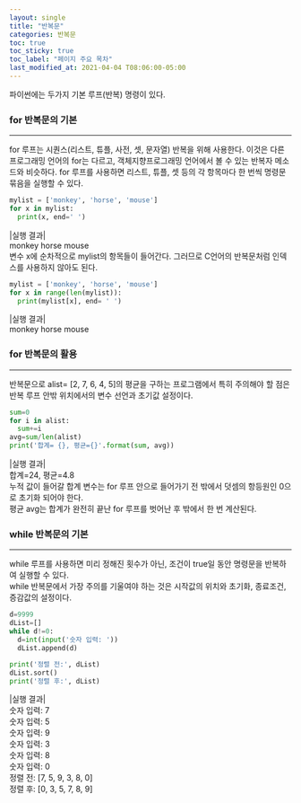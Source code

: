 ```yaml
---
layout: single
title: "반복문"
categories: 반복문
toc: true
toc_sticky: true
toc_label: "페이지 주요 목차"
last_modified_at: 2021-04-04 T08:06:00-05:00
---
```


파이썬에는 두가지 기본 루프(반복) 명령이 있다.
### for 반복문의 기본
---
for 루프는 시퀀스(리스트, 튜플, 사전, 셋, 문자열) 반복을 위해 사용한다. 이것은 다른 프로그래밍 언어의 for는 다르고, 객체지향프로그래밍 언어에서 볼 수 있는 반복자 메소드와 비슷하다. for 루프를 사용하면 리스트, 튜플, 셋 등의 각 항목마다 한 번씩 명령문 묶음을 실행할 수 있다.
~~~python
mylist = ['monkey', 'horse', 'mouse']
for x in mylist:
  print(x, end=' ')
~~~
|실행 결과|  
monkey horse mouse  
변수 x에 순차적으로 mylist의 항목들이 들어간다. 그러므로 C언어의 반복문처럼 인덱스를 사용하지 않아도 된다.
~~~python
mylist = ['monkey', 'horse', 'mouse']
for x in range(len(mylist)):
  print(mylist[x], end= ' ')
~~~
|실행 결과|  
monkey horse mouse  

### for 반복문의 활용
---
반복문으로 alist= [2, 7, 6, 4, 5]의 평균을 구하는 프로그램에서 특히 주의해야 할 점은 반복 루프 안밖 위치에서의 변수 선언과 초기값 설정이다.
~~~python
sum=0
for i in alist:
  sum+=i
avg=sum/len(alist)
print('합계= {}, 평균={}'.format(sum, avg))
~~~
|실행 결과|  
합계=24, 평균=4.8  
누적 값이 들어갈 합계 변수는 for 루프 안으로 들어가기 전 밖에서 덧셈의 항등원인 0으로 초기화 되어야 한다.  
평균 avg는 합계가 완전히 끝난 for 루프를 벗어난 후 밖에서 한 번 계산된다.

### while 반복문의 기본
---
while 루프를 사용하면 미리 정해진 횟수가 아닌, 조건이 true일 동안 명령문을 반복하여 실행할 수 있다.  
while 반복문에서 가장 주의를 기울여야 하는 것은 시작값의 위치와 초기화, 종료조건, 증감값의 설정이다. 
~~~python
d=9999
dList=[]
while d!=0:
  d=int(input('숫자 입력: '))
  dList.append(d)

print('정렬 전:', dList)
dList.sort()
print('정렬 후:', dList)
~~~
|실행 결과|  
숫자 입력: 7  
숫자 입력: 5  
숫자 입력: 9  
숫자 입력: 3  
숫자 입력: 8  
숫자 입력: 0  
정렬 전: [7, 5, 9, 3, 8, 0]  
정렬 후: [0, 3, 5, 7, 8, 9]  
